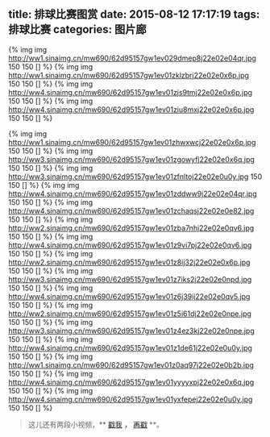 title: 排球比赛图赏
date: 2015-08-12 17:17:19
tags: 排球比赛
categories: 图片廊
---
{% img img http://ww1.sinaimg.cn/mw690/62d95157gw1ev029dmep8j22e02e04qr.jpg 150 150 [] %}
{% img img http://ww1.sinaimg.cn/mw690/62d95157gw1ev01zklzbrj22e02e0x6p.jpg 150 150 [] %}
{% img img http://ww4.sinaimg.cn/mw690/62d95157gw1ev01zjs9tmj22e02e0x6p.jpg 150 150 [] %}
{% img img http://ww4.sinaimg.cn/mw690/62d95157gw1ev01ziu8mxj22e02e0x6p.jpg 150 150 [] %}
<!-- more -->
{% img img http://ww1.sinaimg.cn/mw690/62d95157gw1ev01zhwxwcj22e02e0x6p.jpg 150 150 [] %}
{% img img http://ww3.sinaimg.cn/mw690/62d95157gw1ev01zgowyfj22e02e0x6q.jpg 150 150 [] %}
{% img img http://ww3.sinaimg.cn/mw690/62d95157gw1ev01zfnltoj22e02e0u0y.jpg 150 150 [] %}
{% img img http://ww4.sinaimg.cn/mw690/62d95157gw1ev01zddww9j22e02e04qr.jpg 150 150 [] %}
{% img img http://ww4.sinaimg.cn/mw690/62d95157gw1ev01zchaqsj22e02e0e82.jpg 150 150 [] %}
{% img img http://ww2.sinaimg.cn/mw690/62d95157gw1ev01zba7nhj22e02e0qv6.jpg 150 150 [] %}
{% img img http://ww4.sinaimg.cn/mw690/62d95157gw1ev01z9vi7pj22e02e0qv6.jpg 150 150 [] %}
{% img img http://ww2.sinaimg.cn/mw690/62d95157gw1ev01z8ij32j22e02e0x6p.jpg 150 150 [] %}
{% img img http://ww3.sinaimg.cn/mw690/62d95157gw1ev01z7iks2j22e02e0npd.jpg 150 150 [] %}
{% img img http://ww4.sinaimg.cn/mw690/62d95157gw1ev01z6j39ij22e02e0qv5.jpg 150 150 [] %}
{% img img http://ww2.sinaimg.cn/mw690/62d95157gw1ev01z5i61dj22e02e0npe.jpg 150 150 [] %}
{% img img http://ww3.sinaimg.cn/mw690/62d95157gw1ev01z4ez3kj22e02e0npe.jpg 150 150 [] %}
{% img img http://ww4.sinaimg.cn/mw690/62d95157gw1ev01z1de61j22e02e0u0y.jpg 150 150 [] %}
{% img img http://ww1.sinaimg.cn/mw690/62d95157gw1ev01z0aq97j22e02e0b2b.jpg 150 150 [] %}
{% img img http://ww4.sinaimg.cn/mw690/62d95157gw1ev01yyyyxpj22e02e0x6q.jpg 150 150 [] %}
{% img img http://ww4.sinaimg.cn/mw690/62d95157gw1ev01yxfepej22e02e0u0y.jpg 150 150 [] %}

> 这儿还有两段小视频，** [戳我](http://video.weibo.com/show?fid=1034:d8320e36f52f2c373194077b4f74b5d1) **，** [再戳](http://video.weibo.com/show?fid=1034:3b4d16e47bf9ab9c3b1ac0850f013981) **。
